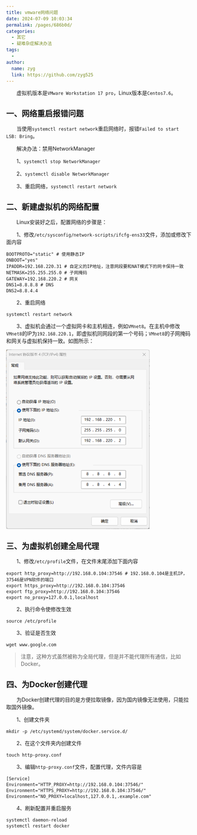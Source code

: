 ```yaml
---
title: vmware网络问题
date: 2024-07-09 10:03:34
permalink: /pages/686b0d/
categories:
  - 其它
  - 疑难杂症解决办法
tags:
  - 
author: 
  name: zyg
  link: https://github.com/zyg525
---
```




　　虚拟机版本是`VMware Workstation 17 pro`，Linux版本是`Centos7.6`。

## 一、网络重启报错问题

　　当使用`systemctl restart network`重启网络时，报错`Failed to start LSB: Bring`。

　　解决办法：禁用NetworkManager

　　1、`systemctl stop NetworkManager`

　　2、`systemctl disable NetworkManager`

　　3、重启网络，`systemctl restart network`

## 二、新建虚拟机的网络配置

　　Linux安装好之后，配置网络的步骤是：

　　1、修改`/etc/sysconfig/network-scripts/ifcfg-ens33`文件，添加或修改下面内容

```shell
BOOTPROTO="static" # 使用静态IP
ONBOOT="yes"
IPADDR=192.168.220.31 # 自定义的IP地址，注意网段要和NAT模式下的网卡保持一致
NETMASK=255.255.255.0 # 子网掩码
GATEWAY=192.168.220.2 # 网关
DNS1=8.8.8.8 # DNS
DNS2=8.8.4.4
```

　　2、重启网络

```shell
systemctl restart network
```

　　3、虚拟机会通过一个虚拟网卡和主机相连，例如`VMnet8`。在主机中修改`VMnet8`的IP为`192.168.220.1`，即虚拟机同网段的第一个号码；`VMnet8`的子网掩码和网关与虚拟机保持一致。如图所示：

<img src="./img/image-20240923220433424-1727100283148-1.png" alt="image-20240923220433424" style="zoom: 67%;" align = "center"/>

## 三、为虚拟机创建全局代理

　　1、修改`/etc/profile`文件，在文件末尾添加下面内容

```shell
export http_proxy=http://192.168.0.104:37546 # 192.168.0.104是主机IP，37546是VPN软件的端口
export https_proxy=http://192.168.0.104:37546
export ftp_proxy=http://192.168.0.104:37546
export no_proxy=127.0.0.1,localhost
```

　　2、执行命令使修改生效

```shell
source /etc/profile
```

　　3、验证是否生效

```shell
wget www.google.com
```

> 注意，这种方式虽然被称为全局代理，但是并不能代理所有通信，比如Docker。

## 四、为Docker创建代理

　　为Docker创建代理的目的是方便拉取镜像，因为国内镜像无法使用，只能拉取国外镜像。

　　1、创建文件夹

```shell
mkdir -p /etc/systemd/system/docker.service.d/
```

　　2、在这个文件夹内创建文件

```shell
touch http-proxy.conf
```

　　3、编辑`http-proxy.conf`文件，配置代理，文件内容是

```shell
[Service]
Environment="HTTP_PROXY=http://192.168.0.104:37546/"
Environment="HTTPS_PROXY=http://192.168.0.104:37546/"
Environment="NO_PROXY=localhost,127.0.0.1,.example.com"
```

　　4、刷新配置并重启服务

```shell
systemctl daemon-reload
systemctl restart docker
```


